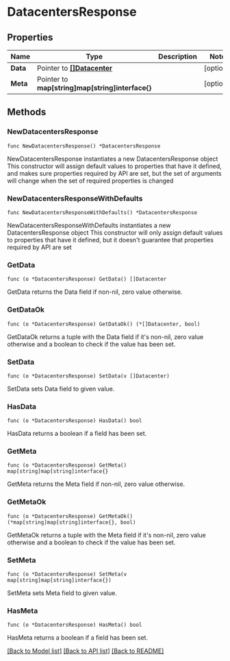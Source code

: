 # DatacentersResponse

## Properties

Name | Type | Description | Notes
------------ | ------------- | ------------- | -------------
**Data** | Pointer to [**[]Datacenter**](Datacenter.md) |  | [optional] 
**Meta** | Pointer to **map[string]map[string]interface{}** |  | [optional] 

## Methods

### NewDatacentersResponse

`func NewDatacentersResponse() *DatacentersResponse`

NewDatacentersResponse instantiates a new DatacentersResponse object
This constructor will assign default values to properties that have it defined,
and makes sure properties required by API are set, but the set of arguments
will change when the set of required properties is changed

### NewDatacentersResponseWithDefaults

`func NewDatacentersResponseWithDefaults() *DatacentersResponse`

NewDatacentersResponseWithDefaults instantiates a new DatacentersResponse object
This constructor will only assign default values to properties that have it defined,
but it doesn't guarantee that properties required by API are set

### GetData

`func (o *DatacentersResponse) GetData() []Datacenter`

GetData returns the Data field if non-nil, zero value otherwise.

### GetDataOk

`func (o *DatacentersResponse) GetDataOk() (*[]Datacenter, bool)`

GetDataOk returns a tuple with the Data field if it's non-nil, zero value otherwise
and a boolean to check if the value has been set.

### SetData

`func (o *DatacentersResponse) SetData(v []Datacenter)`

SetData sets Data field to given value.

### HasData

`func (o *DatacentersResponse) HasData() bool`

HasData returns a boolean if a field has been set.

### GetMeta

`func (o *DatacentersResponse) GetMeta() map[string]map[string]interface{}`

GetMeta returns the Meta field if non-nil, zero value otherwise.

### GetMetaOk

`func (o *DatacentersResponse) GetMetaOk() (*map[string]map[string]interface{}, bool)`

GetMetaOk returns a tuple with the Meta field if it's non-nil, zero value otherwise
and a boolean to check if the value has been set.

### SetMeta

`func (o *DatacentersResponse) SetMeta(v map[string]map[string]interface{})`

SetMeta sets Meta field to given value.

### HasMeta

`func (o *DatacentersResponse) HasMeta() bool`

HasMeta returns a boolean if a field has been set.


[[Back to Model list]](../README.md#documentation-for-models) [[Back to API list]](../README.md#documentation-for-api-endpoints) [[Back to README]](../README.md)


